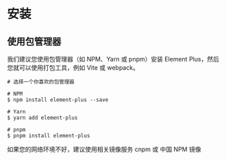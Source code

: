 # 安装

## 使用包管理器

我们建议您使用包管理器（如 NPM、Yarn 或 pnpm）安装 Element Plus，然后您就可以使用打包工具，例如 Vite 或 webpack。

```
# 选择一个你喜欢的包管理器

# NPM
$ npm install element-plus --save

# Yarn
$ yarn add element-plus

# pnpm
$ pnpm install element-plus
```

如果您的网络环境不好，建议使用相关镜像服务 cnpm 或 中国 NPM 镜像